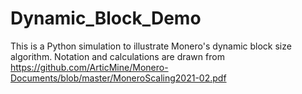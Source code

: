 # Dynamic_Block_Demo
This is a Python simulation to illustrate Monero's dynamic block size algorithm. Notation and calculations are drawn from https://github.com/ArticMine/Monero-Documents/blob/master/MoneroScaling2021-02.pdf
